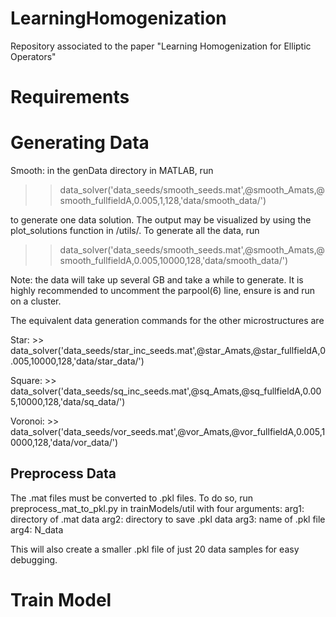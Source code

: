 # LearningHomogenization
Repository associated to the paper "Learning Homogenization for Elliptic Operators"


# Requirements


# Generating Data

Smooth: in the genData directory in MATLAB, run 

>> data_solver('data_seeds/smooth_seeds.mat',@smooth_Amats,@smooth_fullfieldA,0.005,1,128,'data/smooth_data/')


to generate one data solution. The output may be visualized by using the plot_solutions function in /utils/. To generate all the data, run 

>> data_solver('data_seeds/smooth_seeds.mat',@smooth_Amats,@smooth_fullfieldA,0.005,10000,128,'data/smooth_data/')

Note: the data will take up several GB and take a while to generate. It is highly recommended to uncomment the parpool(6) line, ensure <for> is <parfor> and run on a cluster.

The equivalent data generation commands for the other microstructures are

Star: >> data_solver('data_seeds/star_inc_seeds.mat',@star_Amats,@star_fullfieldA,0.005,10000,128,'data/star_data/')

Square: >> data_solver('data_seeds/sq_inc_seeds.mat',@sq_Amats,@sq_fullfieldA,0.005,10000,128,'data/sq_data/')

Voronoi: >> data_solver('data_seeds/vor_seeds.mat',@vor_Amats,@vor_fullfieldA,0.005,10000,128,'data/vor_data/')

## Preprocess Data
The .mat files must be converted to .pkl files. To do so, run preprocess_mat_to_pkl.py in trainModels/util
with four arguments: 
arg1: directory of .mat data
arg2: directory to save .pkl data
arg3: name of .pkl file
arg4: N_data

This will also create a smaller .pkl file of just 20 data samples for easy debugging. 

# Train Model

